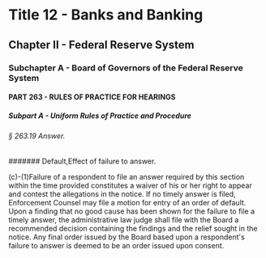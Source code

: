 
# Title 12 - Banks and Banking
## Chapter II - Federal Reserve System
### Subchapter A - Board of Governors of the Federal Reserve System
#### PART 263 - RULES OF PRACTICE FOR HEARINGS
##### Subpart A - Uniform Rules of Practice and Procedure
###### § 263.19 Answer.
####### Default,Effect of failure to answer.

(c)-(1)Failure of a respondent to file an answer required by this section within the time provided constitutes a waiver of his or her right to appear and contest the allegations in the notice. If no timely answer is filed, Enforcement Counsel may file a motion for entry of an order of default. Upon a finding that no good cause has been shown for the failure to file a timely answer, the administrative law judge shall file with the Board a recommended decision containing the findings and the relief sought in the notice. Any final order issued by the Board based upon a respondent's failure to answer is deemed to be an order issued upon consent.
